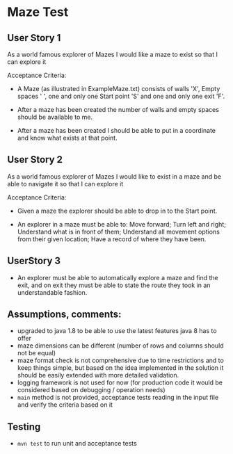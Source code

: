 # Maze Test

## User Story 1

As a world famous explorer of Mazes I would like a maze to exist so that I can explore it

Acceptance Criteria:

* A Maze (as illustrated in ExampleMaze.txt) consists of walls 'X', Empty spaces ' ', one and only one Start point 'S' and one and only one exit 'F'.

* After a maze has been created the number of walls and empty spaces should be available to me.

* After a maze has been created I should be able to put in a coordinate and know what exists at that point.


## User Story 2

As a world famous explorer of Mazes I would like to exist in a maze and be able to navigate it so that I can explore it

Acceptance Criteria:

* Given a maze the explorer should be able to drop in to the Start point.

* An explorer in a maze must be able to:
    Move forward;
    Turn left and right;
    Understand what is in front of them;
    Understand all movement options from their given location;
    Have a record of where they have been.


## UserStory 3
* An explorer must be able to automatically explore a maze and find the exit, and on exit they must be able to state the route they took in an understandable fashion.


## Assumptions, comments:
- upgraded to java 1.8 to be able to use the latest features java 8 has to offer
- maze dimensions can be different (number of rows and columns should not be equal)
- maze format check is not comprehensive due to time restrictions and to keep things simple, 
  but based on the idea implemented in the solution it should be easily extended with more detailed validation.
- logging framework is not used for now (for production code it would be considered based on debugging / operation needs)
- `main` method is not provided, acceptance tests reading in the input file and verify the criteria based on it
 
## Testing
- `mvn test` to run unit and acceptance tests
